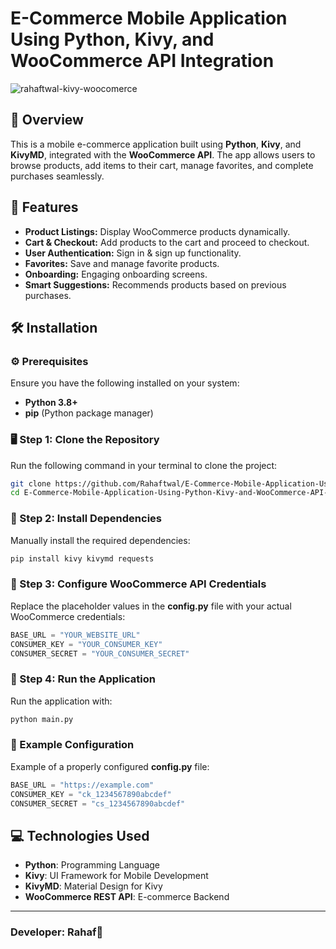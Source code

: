 
# E-Commerce Mobile Application Using Python, Kivy, and WooCommerce API Integration

![rahaftwal-kivy-woocomerce](https://github.com/user-attachments/assets/efe467f0-8315-491a-b6cd-08b37269b67c)

## 📱 Overview
This is a mobile e-commerce application built using **Python**, **Kivy**, and **KivyMD**, integrated with the **WooCommerce API**. The app allows users to browse products, add items to their cart, manage favorites, and complete purchases seamlessly.

## 🌟 Features
- **Product Listings:** Display WooCommerce products dynamically.
- **Cart & Checkout:** Add products to the cart and proceed to checkout.
- **User Authentication:** Sign in & sign up functionality.
- **Favorites:** Save and manage favorite products.
- **Onboarding:** Engaging onboarding screens.
- **Smart Suggestions:** Recommends products based on previous purchases.

## 🛠️ Installation

### ⚙️ Prerequisites
Ensure you have the following installed on your system:
- **Python 3.8+**
- **pip** (Python package manager)

### 🖥️ Step 1: Clone the Repository
Run the following command in your terminal to clone the project:

```bash
git clone https://github.com/Rahaftwal/E-Commerce-Mobile-Application-Using-Python-Kivy-and-WooCommerce-API-Integration.git
cd E-Commerce-Mobile-Application-Using-Python-Kivy-and-WooCommerce-API-Integration
```

### 🔧 Step 2: Install Dependencies
Manually install the required dependencies:

```bash
pip install kivy kivymd requests
```

### 🔑 Step 3: Configure WooCommerce API Credentials
Replace the placeholder values in the **config.py** file with your actual WooCommerce credentials:

```python
BASE_URL = "YOUR_WEBSITE_URL"
CONSUMER_KEY = "YOUR_CONSUMER_KEY"
CONSUMER_SECRET = "YOUR_CONSUMER_SECRET"
```

### 🚀 Step 4: Run the Application
Run the application with:

```bash
python main.py
```

### 📝 Example Configuration
Example of a properly configured **config.py** file:

```python
BASE_URL = "https://example.com"
CONSUMER_KEY = "ck_1234567890abcdef"
CONSUMER_SECRET = "cs_1234567890abcdef"
```

## 💻 Technologies Used
- **Python**: Programming Language
- **Kivy**: UI Framework for Mobile Development
- **KivyMD**: Material Design for Kivy
- **WooCommerce REST API**: E-commerce Backend

---

### Developer: **Rahaf**💙
